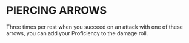 # PIERCING ARROWS

Three times per rest when you succeed on an attack with one of these arrows, you can add your Proficiency to the damage roll.